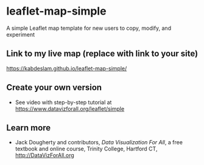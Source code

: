 # leaflet-map-simple
A simple Leaflet map template for new users to copy, modify, and experiment

## Link to my live map (replace with link to your site)

https://kabdeslam.github.io/leaflet-map-simple/

## Create your own version
- See video with step-by-step tutorial at https://www.datavizforall.org/leaflet/simple

## Learn more
- Jack Dougherty and contributors, *Data Visualization For All*, a free textbook and online course, Trinity College, Hartford CT, http://DataVizForAll.org

